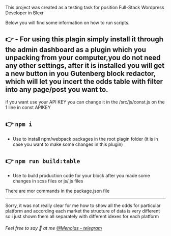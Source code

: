 This project was created as a testing task for position Full-Stack Wordpress Developer in Blexr

Below you will find some information on how to run scripts.

## 👉 - For using this plagin simply install it through the admin dashboard as a plugin which you unpacking from your computer,you do not need any other settings, after it is installed you will get a new button in you Gutenberg block redactor, which will let you incert the odds table with filter into any page/post you want to.

if you want use your API KEY you can change it in the /src/js/const.js on the 1 line in const APIKEY

## 👉 `npm i`
- Use to install npm/webpack packages in the root plagin folder (it is in case you want to make some changes in this plugin)

## 👉  `npm run build:table`
- Use to build production code for your block after you made some changes in scss files or js/.js files

There are mor commands in the package.json file

---

Sorry, it was not really clear for me how to show all the odds for particular platform and according each market the structure of data is very different so i just shown them all separately with different idexes for each platform

###### Feel free to say 👋 at me [@Menolas - telegram](https://www.linkedin.com/in/elena-c-99bb2665/)
